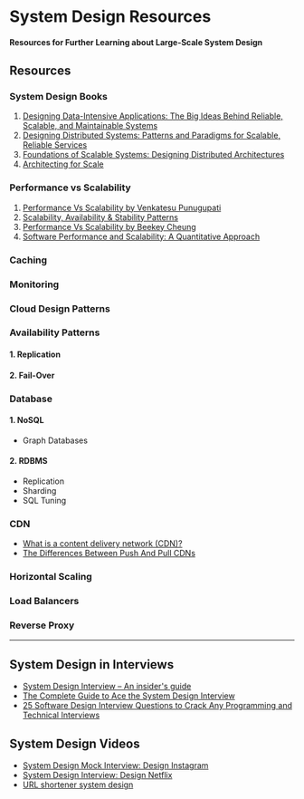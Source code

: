 # System Design Resources
#### Resources for Further Learning about Large-Scale System Design


## Resources

### System Design Books
1. [Designing Data-Intensive Applications: The Big Ideas Behind Reliable, Scalable, and Maintainable Systems](https://www.amazon.de/Designing-Data-Intensive-Applications-Reliable-Maintainable/dp/1449373321/ref=asc_df_1449373321/?tag=googshopde-21&linkCode=df0&hvadid=310791047017&hvpos=&hvnetw=g&hvrand=646757062194417387&hvpone=&hvptwo=&hvqmt=&hvdev=c&hvdvcmdl=&hvlocint=&hvlocphy=9044412&hvtargid=pla-432535594773&psc=1&th=1&psc=1&tag=&ref=&adgrpid=61225143829&hvpone=&hvptwo=&hvadid=310791047017&hvpos=&hvnetw=g&hvrand=646757062194417387&hvqmt=&hvdev=c&hvdvcmdl=&hvlocint=&hvlocphy=9044412&hvtargid=pla-432535594773)
2. [Designing Distributed Systems: Patterns and Paradigms for Scalable, Reliable Services](https://www.amazon.de/Designing-Distributed-Systems-Patterns-Paradigms/dp/1491983647/ref=asc_df_1491983647/?tag=googshopde-21&linkCode=df0&hvadid=310624385211&hvpos=&hvnetw=g&hvrand=646757062194417387&hvpone=&hvptwo=&hvqmt=&hvdev=c&hvdvcmdl=&hvlocint=&hvlocphy=9044412&hvtargid=pla-420602092307&psc=1&th=1&psc=1&tag=&ref=&adgrpid=64736366074&hvpone=&hvptwo=&hvadid=310624385211&hvpos=&hvnetw=g&hvrand=646757062194417387&hvqmt=&hvdev=c&hvdvcmdl=&hvlocint=&hvlocphy=9044412&hvtargid=pla-420602092307)
3. [Foundations of Scalable Systems: Designing Distributed Architectures](https://www.amazon.de/Foundations-Scalable-Systems-Distributed-Architectures/dp/1098106067/ref=asc_df_1098106067/?tag=googshopde-21&linkCode=df0&hvadid=579767542946&hvpos=&hvnetw=g&hvrand=646757062194417387&hvpone=&hvptwo=&hvqmt=&hvdev=c&hvdvcmdl=&hvlocint=&hvlocphy=9044412&hvtargid=pla-1643586021023&psc=1&th=1&psc=1)
4. [Architecting for Scale](https://www.goodreads.com/review/show/3242742052)


### Performance vs Scalability
1. [Performance Vs Scalability by Venkatesu Punugupati](https://www.linkedin.com/pulse/performance-vs-scalability-venkatesu-punugupati/)
2. [Scalability, Availability & Stability Patterns](https://www.slideshare.net/jboner/scalability-availability-stability-patterns)
3. [Performance Vs Scalability by Beekey Cheung](https://blog.professorbeekums.com/performance-vs-scalability/)
4. [Software Performance and Scalability: A Quantitative Approach](https://www.amazon.com/Software-Performance-Scalability-Quantitative-Approach/dp/0470462531)

### Caching

### Monitoring

### Cloud Design Patterns

### Availability Patterns
#### 1. Replication
#### 2. Fail-Over

### Database
#### 1. NoSQL
- Graph Databases
#### 2. RDBMS
- Replication
- Sharding
- SQL Tuning

### CDN
- [What is a content delivery network (CDN)?](https://www.cloudflare.com/learning/cdn/what-is-a-cdn/)
- [The Differences Between Push And Pull CDNs](https://www.travelblogadvice.com/technical/the-differences-between-push-and-pull-cdns/)

### Horizontal Scaling
### Load Balancers
### Reverse Proxy


---

## System Design in Interviews
- [System Design Interview – An insider's guide](https://www.amazon.de/System-Design-Interview-insiders-Second/dp/B08CMF2CQF/ref=asc_df_B08CMF2CQF/?tag=googshopde-21&linkCode=df0&hvadid=447499915840&hvpos=&hvnetw=g&hvrand=646757062194417387&hvpone=&hvptwo=&hvqmt=&hvdev=c&hvdvcmdl=&hvlocint=&hvlocphy=9044412&hvtargid=pla-934212337151&psc=1&th=1&psc=1)
- [The Complete Guide to Ace the System Design Interview](https://www.designgurus.io/blog/complete-guide-sys-design)
- [25 Software Design Interview Questions to Crack Any Programming and Technical Interviews](https://medium.com/javarevisited/25-software-design-interview-questions-to-crack-any-programming-and-technical-interviews-4b8237942db0)

## System Design Videos
- [System Design Mock Interview: Design Instagram](https://youtu.be/VJpfO6KdyWE)
- [System Design Interview: Design Netflix](https://youtu.be/VvZf7lISfgs)
- [URL shortener system design](https://youtu.be/JQDHz72OA3c)